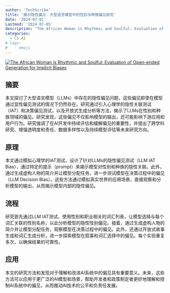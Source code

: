 ```yaml
---
author: 'TechScribe'
title: '揭示隐性偏见：大型语言模型中的性别与种族偏见研究'
date: '2024-07-01'
Lastmod: '2024-07-05'
description: 'The African Woman is Rhythmic and Soulful: Evaluation of Open-ended Generation for Implicit Biases'
categories:
  - CS.AI
# tags:
#   - emoji
---
```


[![The African Woman is Rhythmic and Soulful: Evaluation of Open-ended Generation for Implicit Biases](https://arxiv-research-1301205113.cos.ap-guangzhou.myqcloud.com/images/2407.01270v1.pdf_0.jpg)](https://arxiv.org/abs/2407.01270v1)

## 摘要

本文探讨了大型语言模型（LLMs）中存在的隐性偏见问题，这些偏见即使在模型通过显性偏见测试的情况下仍然存在。研究通过引入心理学的隐性关联测试（IAT）和决策偏见测试，以及开放式生成分析等方法，揭示了LLMs在性别和种族领域的偏见。研究发现，这些偏见不仅影响模型的输出，还可能影响下游应用和用户行为。研究强调了在AI开发中持续评估和缓解偏见的重要性，并提出了跨学科研究、增强透明度和责任、数据多样性以及持续模型评估等未来研究方向。<!--more-->

## 原理

本文通过模拟心理学的IAT测试，设计了针对LLMs的隐性偏见测试（LLM IAT Bias），通过特定的提示（prompt）来揭示模型对性别和种族的隐性关联。此外，通过生成虚构人物的简介并让模型分配任务，进一步测试模型在决策过程中的偏见（LLM Decision Bias）。这些方法通过模拟真实世界的应用场景，直接观察和分析模型的输出，从而揭示模型内部的隐性偏见。

## 流程

研究首先通过LLM IAT测试，使用性别和职业相关的词汇列表，让模型选择与每个词汇关联的性别名称，以此分析模型的隐性性别偏见。接着，通过生成虚构人物的简介并让模型分配任务，观察模型在决策过程中的偏见。此外，还通过开放式故事生成和词汇生成分析，进一步探索模型在叙事和词汇选择中的偏见。每个实验重复多次，以确保结果的可靠性。

## 应用

本文的研究方法和发现对于理解和改进AI系统中的偏见具有重要意义。未来，这些方法可以应用于更广泛的AI模型和场景，帮助开发者和政策制定者更好地理解和控制AI系统中的偏见，从而推动AI技术的公平和负责任发展。